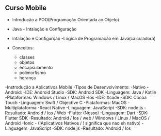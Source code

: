 ## Curso Mobile 
- Introdução a POO(Programação Orientada ao Objeto)
- Java - Intalação e Configuração
- Intalação e Configurção 
-Lógica de Programação em Java(calculadora)

- Conceitos:
    - classes
    - objetos
    - encapsulamento
    - polimorfismo
    - herança

-Instrodução a Aplicativos Mobile
    -Tipos de Desenvolvimento:
        -Nativo
            -Android:
            -IDE: Android Studio
            -SDK: Android SDK
            -Linguagem: Java / Kotlin
            -Plataformas: Windows / Linux / MacOS
        -Ios
            -IDE: Xcode
            -SDK: Cocoa Touch
            -Linguagem: Swift / Objective C
            -Plataformas: MacOS
    -Multiplataforma
        -React Native
            -Linguagem: JavaScript
            -SDK: node.js
            -Resultado: Android / Ios / Web 
        -Flutter (Nosso)
            -Linguagem: Dart
            -SDK: Flutter SDK
            -Resultado: Android / Ios / web / Windows / Linux / MacOS / Android
        -Ionic - (!Aplicativos Nativos / ! significa que nao eh nativo)
            -Linguagem: JavaScript
            -SDK: node.js
            -Resultado: Android / Ios